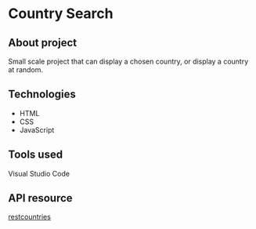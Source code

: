 # Country Search
## About project
Small scale project that can display a chosen country, or display a country at random. 
## Technologies
* HTML
* CSS
* JavaScript
## Tools used
Visual Studio Code
## API resource
[restcountries](https://restcountries.eu/)